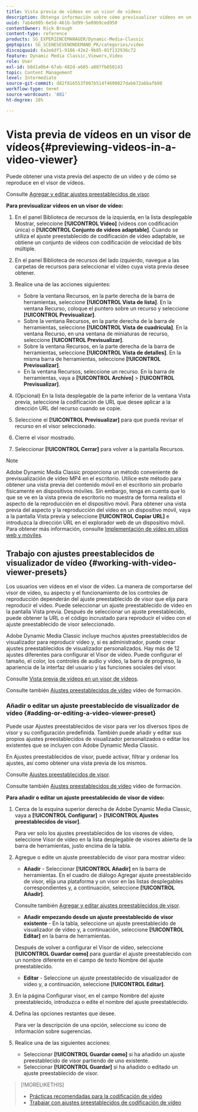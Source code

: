 ```yaml
---
title: Vista previa de vídeos en un visor de vídeos
description: Obtenga información sobre cómo previsualizar vídeos en un visor de vídeos.
uuid: 7ab4e805-6e5d-461b-bd99-5e09b9ced950
contentOwner: Rick Brough
content-type: reference
products: SG_EXPERIENCEMANAGER/Dynamic-Media-Classic
geptopics: SG_SCENESEVENONDEMAND_PK/categories/video
discoiquuid: 6a2e6df1-9186-42e2-9b85-01f132936c72
feature: Dynamic Media Classic,Viewers,Video
role: User
exl-id: b8d1a0b4-67ab-482d-a685-a087fb850143
topic: Content Management
level: Intermediate
source-git-commit: d82f816553f807b514f4690827dab672a6baf690
workflow-type: tm+mt
source-wordcount: '881'
ht-degree: 28%

---
```


# Vista previa de vídeos en un visor de vídeos{#previewing-videos-in-a-video-viewer}

Puede obtener una vista previa del aspecto de un vídeo y de cómo se reproduce en el visor de vídeos.

Consulte [Agregar y editar ajustes preestablecidos de visor](application-setup.md#adding_and_editing_viewer_presets).

**Para previsualizar vídeos en un visor de vídeo:**

1. En el panel Biblioteca de recursos de la izquierda, en la lista desplegable Mostrar, seleccione **[!UICONTROL Vídeo]** (vídeos con codificación única) o **[!UICONTROL Conjunto de vídeos adaptable]**. Cuando se utiliza el ajuste preestablecido de codificación de vídeo adaptable, se obtiene un conjunto de vídeos con codificación de velocidad de bits múltiple.
1. En el panel Biblioteca de recursos del lado izquierdo, navegue a las carpetas de recursos para seleccionar el vídeo cuya vista previa desee obtener.
1. Realice una de las acciones siguientes:

   * Sobre la ventana Recursos, en la parte derecha de la barra de herramientas, seleccione **[!UICONTROL Vista de lista]**. En la ventana Recurso, coloque el puntero sobre un recurso y seleccione **[!UICONTROL Previsualizar]**.
   * Sobre la ventana Recursos, en la parte derecha de la barra de herramientas, seleccione **[!UICONTROL Vista de cuadrícula]**. En la ventana Recurso, en una ventana de miniaturas de recurso, seleccione **[!UICONTROL Previsualizar]**.
   * Sobre la ventana Recursos, en la parte derecha de la barra de herramientas, seleccione **[!UICONTROL Vista de detalles]**. En la misma barra de herramientas, seleccione **[!UICONTROL Previsualizar]**.
   * En la ventana Recursos, seleccione un recurso. En la barra de herramientas, vaya a **[!UICONTROL Archivo]** > **[!UICONTROL Previsualizar]**.

1. (Opcional) En la lista desplegable de la parte inferior de la ventana Vista previa, seleccione la codificación de URL que desee aplicar a la dirección URL del recurso cuando se copie.
1. Seleccione el **[!UICONTROL Previsualizar]** para que pueda revisar el recurso en el visor seleccionado.
1. Cierre el visor mostrado.
1. Seleccionar **[!UICONTROL Cerrar]** para volver a la pantalla Recursos.

>[!NOTE]
>
>Adobe Dynamic Media Classic proporciona un método conveniente de previsualización de vídeo MP4 en el escritorio. Utilice este método para obtener una vista previa del contenido móvil en el escritorio sin probarlo físicamente en dispositivos móviles. Sin embargo, tenga en cuenta que lo que se ve en la vista previa de escritorio no muestra de forma realista el aspecto de la reproducción en el dispositivo móvil. Para obtener una vista previa del aspecto y la reproducción del vídeo en un dispositivo móvil, vaya a la pantalla Vista previa y seleccione **[!UICONTROL Copiar URL]** e introduzca la dirección URL en el explorador web de un dispositivo móvil. Para obtener más información, consulte [Implementación de vídeo en sitios web y móviles](deploying-video-websites-mobile-sites.md#deploying_video_to_your_websites_and_mobile_sites).

## Trabajo con ajustes preestablecidos de visualizador de vídeo {#working-with-video-viewer-presets}

Los usuarios ven vídeos en el visor de vídeo. La manera de comportarse del visor de vídeo, su aspecto y el funcionamiento de los controles de reproducción dependerán del ajuste preestablecido de visor que elija para reproducir el vídeo. Puede seleccionar un ajuste preestablecido de vídeo en la pantalla Vista previa. Después de seleccionar un ajuste preestablecido, puede obtener la URL o el código incrustado para reproducir el vídeo con el ajuste preestablecido de visor seleccionado.

Adobe Dynamic Media Classic incluye muchos ajustes preestablecidos de visualizador para reproducir vídeo y, si es administrador, puede crear ajustes preestablecidos de visualizador personalizados. Hay más de 12 ajustes diferentes para configurar el Visor de vídeo. Puede configurar el tamaño, el color, los controles de audio y vídeo, la barra de progreso, la apariencia de la interfaz del usuario y las funciones sociales del visor.

Consulte [Vista previa de vídeos en un visor de vídeos](previewing-videos-video-viewer.md#previewing_videos_in_a_video_viewer).

Consulte también [Ajustes preestablecidos de vídeo](https://s7d5.scene7.com/s7viewers/html5/VideoViewer.html?videoserverurl=https://s7d5.scene7.com/is/content/&amp;emailurl=https://s7d5.scene7.com/s7/emailFriend&amp;serverUrl=https://s7d5.scene7.com/is/image/&amp;config=Scene7SharedAssets/Universal_HTML5_Video&amp;contenturl=https://s7d5.scene7.com/skins/&amp;asset=S7tutorials/549_video-presets_converted%20renamed_Done-AVS) vídeo de formación.

### Añadir o editar un ajuste preestablecido de visualizador de vídeo {#adding-or-editing-a-video-viewer-preset}

Puede usar Ajustes preestablecidos de visor para ver los diversos tipos de visor y su configuración predefinida. También puede añadir y editar sus propios ajustes preestablecidos de visualizador personalizados o editar los existentes que se incluyen con Adobe Dynamic Media Classic.

En Ajustes preestablecidos de visor, puede activar, filtrar y ordenar los ajustes, así como obtener una vista previa de los mismos.

Consulte [Ajustes preestablecidos de visor](application-setup.md#viewer_presets).

Consulte también [Ajustes preestablecidos de vídeo](https://s7d5.scene7.com/s7viewers/html5/VideoViewer.html?videoserverurl=https://s7d5.scene7.com/is/content/&amp;emailurl=https://s7d5.scene7.com/s7/emailFriend&amp;serverUrl=https://s7d5.scene7.com/is/image/&amp;config=Scene7SharedAssets/Universal_HTML5_Video&amp;contenturl=https://s7d5.scene7.com/skins/&amp;asset=S7tutorials/549_video-presets_converted%20renamed_Done-AVS) vídeo de formación.

**Para añadir o editar un ajuste preestablecido de visor de vídeo:**

1. Cerca de la esquina superior derecha de Adobe Dynamic Media Classic, vaya a **[!UICONTROL Configurar]** > **[!UICONTROL Ajustes preestablecidos de visor]**.

   Para ver solo los ajustes preestablecidos de los visores de vídeo, seleccione Visor de vídeo en la lista desplegable de visores abierta de la barra de herramientas, justo encima de la tabla.

1. Agregue o edite un ajuste preestablecido de visor para mostrar vídeo:

   * **Añadir** - Seleccionar **[!UICONTROL Añadir]** en la barra de herramientas. En el cuadro de diálogo Agregar ajuste preestablecido de visor, elija una plataforma y un visor en las listas desplegables correspondientes y, a continuación, seleccione **[!UICONTROL Añadir]**.

   Consulte también [Agregar y editar ajustes preestablecidos de visor](application-setup.md#adding_and_editing_viewer_presets).

   * **Añadir empezando desde un ajuste preestablecido de visor existente** - En la tabla, seleccione un ajuste preestablecido de visualizador de vídeo y, a continuación, seleccione **[!UICONTROL Editar]** en la barra de herramientas.

   Después de volver a configurar el Visor de vídeo, seleccione **[!UICONTROL Guardar como]** para guardar el ajuste preestablecido con un nombre diferente en el campo de texto Nombre del ajuste preestablecido.

   * **Editar** - Seleccione un ajuste preestablecido de visualizador de vídeo y, a continuación, seleccione **[!UICONTROL Editar]**.

1. En la página Configurar visor, en el campo Nombre del ajuste preestablecido, introduzca o edite el nombre del ajuste preestablecido.
1. Defina las opciones restantes que desee.

   Para ver la descripción de una opción, seleccione su icono de información sobre sugerencias.

1. Realice una de las siguientes acciones:

   * Seleccionar **[!UICONTROL Guardar como]** si ha añadido un ajuste preestablecido de visor partiendo de uno existente.
   * Seleccionar **[!UICONTROL Guardar]** si ha añadido o editado un ajuste preestablecido de visor.

>[!MORELIKETHIS]
>
>* [Prácticas recomendadas para la codificación de vídeo](uploading-encoding-videos.md#best_practices_for_video_encoding)
>* [Trabajar con ajustes preestablecidos de codificación de vídeo](uploading-encoding-videos.md#working_with_video_encoding_presets)
